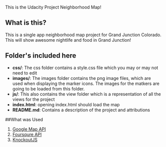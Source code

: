 

This is the Udacity Project Neighborhood Map!

## What is this?
This is a single app neighborhood map project for Grand Junction Colorado. This will show awesome nightlife and food in Grand Junction!

## Folder's included here

* **css/**: The css folder contains a style.css file which you may or may not need to edit
* **images/**: The images folder contains the png image files, which are used when displaying the marker icons. The images for the matkers are going to be loaded from this folder.
* **js/**: This also contains the view folder which is a representation of all the views for the project
* **index.html**: opening index.html should load the map
* **README.md**: Contains a description of the project and attributions



##What was Used

1. [Google Map API](https://devlopers.google.com/map)
2. [Foursqure API](https://foursquare.com/developers)
3. [KnockoutJS](https://knockoutjs.com)

